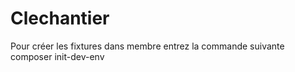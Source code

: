 # Clechantier

Pour créer les fixtures dans membre entrez la commande suivante
composer init-dev-env
